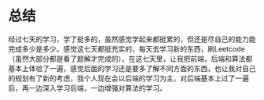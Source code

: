 #   总结

经过七天的学习，学了挺多的，虽然感觉学起来都挺累的，但还是尽自己的能力能完成多少是多少。感觉这七天都挺充实的，每天去学习新的东西，刷Leetcode（虽然大部分都是看了题解才完成的）。在这七天里，让我把前端，后端和算法都基本上体验了一遍，感觉后面的学习还是要多了解不同方面的东西，也让我对自己的规划有了新的考虑，我个人现在会以后端的学习为主，对后端基本上过了一遍后，再一边深入学习后端，一边增强对算法的学习。